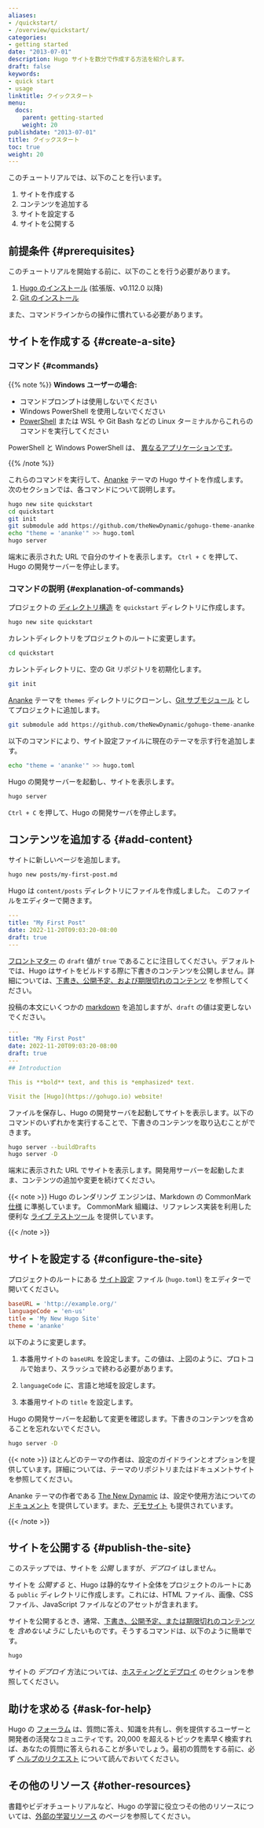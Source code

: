 ```yaml
---
aliases:
- /quickstart/
- /overview/quickstart/
categories:
- getting started
date: "2013-07-01"
description: Hugo サイトを数分で作成する方法を紹介します。
draft: false
keywords:
- quick start
- usage
linktitle: クイックスタート
menu:
  docs:
    parent: getting-started
    weight: 20
publishdate: "2013-07-01"
title: クイックスタート
toc: true
weight: 20
---
```


このチュートリアルでは、以下のことを行います。

1. サイトを作成する
2. コンテンツを追加する
3. サイトを設定する
4. サイトを公開する

## 前提条件 {#prerequisites}

このチュートリアルを開始する前に、以下のことを行う必要があります。

1. [Hugo のインストール][Install Hugo] (拡張版、v0.112.0 以降)
2. [Git のインストール][Install Git]

また、コマンドラインからの操作に慣れている必要があります。

## サイトを作成する {#create-a-site}

### コマンド {#commands}

{{% note %}}
**Windows ユーザーの場合:**

- コマンドプロンプトは使用しないでください
- Windows PowerShell を使用しないでください
- [PowerShell] または WSL や Git Bash などの Linux ターミナルからこれらのコマンドを実行してください

PowerShell と Windows PowerShell は、 [異なるアプリケーションです][are different applications]。

[PowerShell]: https://learn.microsoft.com/en-us/powershell/scripting/install/installing-powershell-on-windows
[are different applications]: https://learn.microsoft.com/en-us/powershell/scripting/whats-new/differences-from-windows-powershell?view=powershell-7.3
{{% /note %}}

これらのコマンドを実行して、[Ananke] テーマの Hugo サイトを作成します。 次のセクションでは、各コマンドについて説明します。

```bash
hugo new site quickstart
cd quickstart
git init
git submodule add https://github.com/theNewDynamic/gohugo-theme-ananke.git themes/ananke
echo "theme = 'ananke'" >> hugo.toml
hugo server
```

端末に表示された URL で自分のサイトを表示します。 `Ctrl + C` を押して、Hugo の開発サーバーを停止します。

### コマンドの説明 {#explanation-of-commands}

プロジェクトの [ディレクトリ構造][directory structure] を `quickstart` ディレクトリに作成します。

```bash
hugo new site quickstart
```

カレントディレクトリをプロジェクトのルートに変更します。

```bash
cd quickstart
```

カレントディレクトリに、空の Git リポジトリを初期化します。

```bash
git init
```

[Ananke] テーマを `themes` ディレクトリにクローンし、[Git サブモジュール][Git submodule] としてプロジェクトに追加します。

```bash
git submodule add https://github.com/theNewDynamic/gohugo-theme-ananke.git themes/ananke
```

以下のコマンドにより、サイト設定ファイルに現在のテーマを示す行を追加します。

```bash
echo "theme = 'ananke'" >> hugo.toml
```

Hugo の開発サーバーを起動し、サイトを表示します。

```bash
hugo server
```

`Ctrl + C` を押して、Hugo の開発サーバを停止します。

## コンテンツを追加する {#add-content}

サイトに新しいページを追加します。

```bash
hugo new posts/my-first-post.md
```

Hugo は `content/posts` ディレクトリにファイルを作成しました。 このファイルをエディターで開きます。

```yaml
---
title: "My First Post"
date: 2022-11-20T09:03:20-08:00
draft: true
---
```

[フロントマター][front matter] の `draft` 値が `true` であることに注目してください。デフォルトでは、Hugo はサイトをビルドする際に下書きのコンテンツを公開しません。詳細については、[下書き、公開予定、および期限切れのコンテンツ][draft, future, and expired content] を参照してください。

投稿の本文にいくつかの [markdown] を追加しますが、`draft` の値は変更しないでください。

[markdown]: https://commonmark.org/help/

```yaml
---
title: "My First Post"
date: 2022-11-20T09:03:20-08:00
draft: true
---
## Introduction

This is **bold** text, and this is *emphasized* text.

Visit the [Hugo](https://gohugo.io) website!
```

ファイルを保存し、Hugo の開発サーバを起動してサイトを表示します。以下のコマンドのいずれかを実行することで、下書きのコンテンツを取り込むことができます。

```bash
hugo server --buildDrafts
hugo server -D
```

端末に表示された URL でサイトを表示します。開発用サーバーを起動したまま、コンテンツの追加や変更を続けてください。

{{< note >}}
Hugo のレンダリング エンジンは、Markdown の CommonMark [仕様][specification] に準拠しています。 CommonMark 組織は、リファレンス実装を利用した便利な [ライブ テストツール][live testing tool] を提供しています。

[live testing tool]: https://spec.commonmark.org/dingus/
[specification]: https://spec.commonmark.org/
{{< /note >}}

## サイトを設定する {#configure-the-site}

プロジェクトのルートにある [サイト設定][site configuration] ファイル (`hugo.toml`) をエディターで開いてください。

```ini
baseURL = 'http://example.org/'
languageCode = 'en-us'
title = 'My New Hugo Site'
theme = 'ananke'
```

以下のように変更します。

1. 本番用サイトの `baseURL` を設定します。この値は、上図のように、プロトコルで始まり、スラッシュで終わる必要があります。

2. `languageCode` に、言語と地域を設定します。

3. 本番用サイトの `title` を設定します。

Hugo の開発サーバーを起動して変更を確認します。下書きのコンテンツを含めることを忘れないでください。

```bash
hugo server -D
```

{{< note >}}
ほとんどのテーマの作者は、設定のガイドラインとオプションを提供しています。詳細については、テーマのリポジトリまたはドキュメントサイトを参照してください。

Ananke テーマの作者である [The New Dynamic] は、設定や使用方法についての [ドキュメント][documentation] を提供しています。また、[デモサイト][demonstration site] も提供されています。

[demonstration site]: https://gohugo-ananke-theme-demo.netlify.app/
[documentation]: https://github.com/theNewDynamic/gohugo-theme-ananke#readme
[The New Dynamic]: https://www.thenewdynamic.com/
{{< /note >}}

## サイトを公開する {#publish-the-site}

このステップでは、サイトを _公開_ しますが、_デプロイ_ はしません。

サイトを _公開する_ と、Hugo は静的なサイト全体をプロジェクトのルートにある `public` ディレクトリに作成します。これには、HTML ファイル、画像、CSS ファイル、JavaScript ファイルなどのアセットが含まれます。

サイトを公開するとき、通常、[下書き、公開予定、または期限切れのコンテンツ][draft, future, or expired content] を _含めないように_ したいものです。そうするコマンドは、以下のように簡単です。

```bash
hugo
```

サイトの _デプロイ_ 方法については、[ホスティングとデプロイ][hosting and deployment] のセクションを参照してください。

## 助けを求める {#ask-for-help}

Hugo の [フォーラム][forum] は、質問に答え、知識を共有し、例を提供するユーザーと開発者の活発なコミュニティです。20,000 を超えるトピックを素早く検索すれば、あなたの質問に答えられることが多いでしょう。最初の質問をする前に、必ず [ヘルプのリクエスト][requesting help] について読んでおいてください。

## その他のリソース {#other-resources}

書籍やビデオチュートリアルなど、Hugo の学習に役立つその他のリソースについては、[外部の学習リソース](/getting-started/external-learning-resources/) のページを参照してください。

[Ananke]: https://github.com/theNewDynamic/gohugo-theme-ananke
[directory structure]: /getting-started/directory-structure
[draft, future, and expired content]: /getting-started/usage/#draft-future-and-expired-content
[draft, future, or expired content]: /getting-started/usage/#draft-future-and-expired-content
[external learning resources]:/getting-started/external-learning-resources/
[forum]: https://discourse.gohugo.io/
[front matter]: /content-management/front-matter
[Git submodule]: https://git-scm.com/book/en/v2/Git-Tools-Submodules
[hosting and deployment]: /hosting-and-deployment/
[Install Git]: https://git-scm.com/book/en/v2/Getting-Started-Installing-Git
[Install Hugo]: /installation/
[requesting help]: https://discourse.gohugo.io/t/requesting-help/9132
[site configuration]: /getting-started/configuration/
